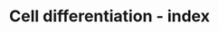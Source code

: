 ---
annotations:
- id: PW:0000650
  parent: signaling pathway
  type: Pathway Ontology
  value: signaling pathway pertinent to development
authors:
- Samuel Sklar
- Khanspers
- MaintBot
- MartijnVanIersel
- AlexanderPico
- Jmelius
- Mkutmon
- DeSl
- Eweitz
- Egonw
communities:
- exrna
description: miRNAs regulation of differentiation of numerous cell types.  This diagram
  shows progressive commitment and subsequent differentiation of various lineages
  from pluripotent stem cells. Some examples of the influence by miRNAs on specific
  cell fates are shown. The pathway is based on [https://www.ncbi.nlm.nih.gov/pubmed/20621048
  Fig 2 from Ivey and Srivastava].   Proteins on this pathway have targeted assays
  available via the [https://assays.cancer.gov/available_assays?wp_id=WP2029 CPTAC
  Assay Portal]
last-edited: 2021-11-27
ndex: ad9e077f-8b63-11eb-9e72-0ac135e8bacf
organisms:
- Homo sapiens
redirect_from:
- /index.php/Pathway:WP2029
- /instance/WP2029
- /instance/WP2029_r120346
revision: r120346
schema-jsonld:
- '@context': https://schema.org/
  '@id': https://wikipathways.github.io/pathways/WP2029.html
  '@type': Dataset
  creator:
    '@type': Organization
    name: WikiPathways
  description: miRNAs regulation of differentiation of numerous cell types.  This
    diagram shows progressive commitment and subsequent differentiation of various
    lineages from pluripotent stem cells. Some examples of the influence by miRNAs
    on specific cell fates are shown. The pathway is based on [https://www.ncbi.nlm.nih.gov/pubmed/20621048
    Fig 2 from Ivey and Srivastava].   Proteins on this pathway have targeted assays
    available via the [https://assays.cancer.gov/available_assays?wp_id=WP2029 CPTAC
    Assay Portal]
  keywords:
  - HDAC5
  - LEFTY1
  - LEFTY2
  - MIR133A1
  - MIR133A2
  - MIR145
  - MIR155
  - MIR17
  - MIR206
  - MIR20A
  - MIR214
  - MIR221
  - MIR222
  - MIR223
  - MIR26A1
  - MIR26A2
  - SRF
  - STAT3
  - TLX1
  - TLX2
  - TLX3
  license: CC0
  name: Cell differentiation - index
seo: CreativeWork
title: Cell differentiation - index
wpid: WP2029
---